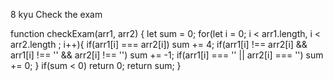 8 kyu
Check the exam

function checkExam(arr1, arr2) {
let sum = 0;
  for(let i = 0; i < arr1.length,  i < arr2.length ; i++){
    if(arr1[i] === arr2[i]) sum += 4;
    if(arr1[i] !== arr2[i] && arr1[i] !== '' && arr2[i] !== '') sum += -1;
    if(arr1[i] === '' || arr2[i] === '') sum += 0;
  }
  if(sum < 0) return 0;
  return sum;
}
